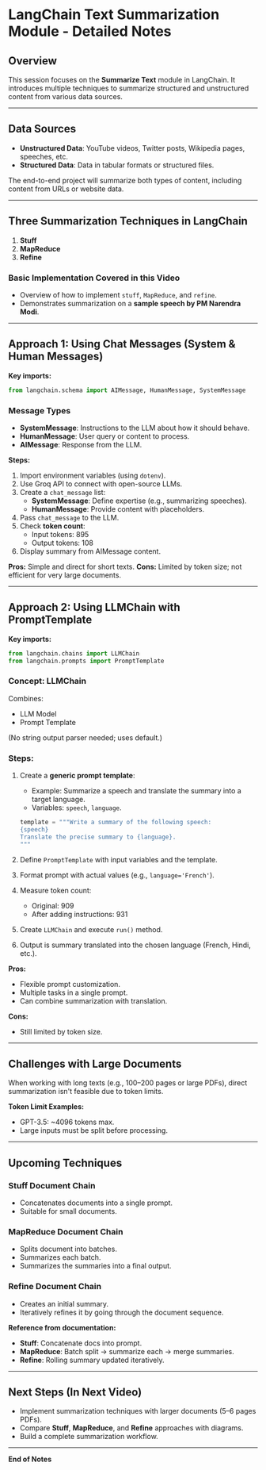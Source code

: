 # LangChain Text Summarization Module - Detailed Notes

## **Overview**

This session focuses on the **Summarize Text** module in LangChain. It introduces multiple techniques to summarize structured and unstructured content from various data sources.

---

## **Data Sources**

- **Unstructured Data**: YouTube videos, Twitter posts, Wikipedia pages, speeches, etc.
- **Structured Data**: Data in tabular formats or structured files.

The end-to-end project will summarize both types of content, including content from URLs or website data.

---

## **Three Summarization Techniques in LangChain**

1. **Stuff**
2. **MapReduce**
3. **Refine**

### **Basic Implementation Covered in this Video**

- Overview of how to implement `stuff`, `MapReduce`, and `refine`.
- Demonstrates summarization on a **sample speech by PM Narendra Modi**.

---

## **Approach 1: Using Chat Messages (System & Human Messages)**

**Key imports:**

```python
from langchain.schema import AIMessage, HumanMessage, SystemMessage
```

### **Message Types**

- **SystemMessage**: Instructions to the LLM about how it should behave.
- **HumanMessage**: User query or content to process.
- **AIMessage**: Response from the LLM.

**Steps:**

1. Import environment variables (using `dotenv`).
2. Use Groq API to connect with open-source LLMs.
3. Create a `chat_message` list:
   - **SystemMessage**: Define expertise (e.g., summarizing speeches).
   - **HumanMessage**: Provide content with placeholders.
4. Pass `chat_message` to the LLM.
5. Check **token count**:
   - Input tokens: 895
   - Output tokens: 108
6. Display summary from AIMessage content.

**Pros:** Simple and direct for short texts. **Cons:** Limited by token size; not efficient for very large documents.

---

## **Approach 2: Using LLMChain with PromptTemplate**

**Key imports:**

```python
from langchain.chains import LLMChain
from langchain.prompts import PromptTemplate
```

### **Concept: LLMChain**

Combines:

- LLM Model
- Prompt Template

(No string output parser needed; uses default.)

### **Steps:**

1. Create a **generic prompt template**:

   - Example: Summarize a speech and translate the summary into a target language.
   - Variables: `speech`, `language`.

   ```python
   template = """Write a summary of the following speech:
   {speech}
   Translate the precise summary to {language}.
   """
   ```

2. Define `PromptTemplate` with input variables and the template.

3. Format prompt with actual values (e.g., `language='French'`).

4. Measure token count:

   - Original: 909
   - After adding instructions: 931

5. Create `LLMChain` and execute `run()` method.

6. Output is summary translated into the chosen language (French, Hindi, etc.).

**Pros:**

- Flexible prompt customization.
- Multiple tasks in a single prompt.
- Can combine summarization with translation.

**Cons:**

- Still limited by token size.

---

## **Challenges with Large Documents**

When working with long texts (e.g., 100–200 pages or large PDFs), direct summarization isn't feasible due to token limits.

**Token Limit Examples:**

- GPT-3.5: \~4096 tokens max.
- Large inputs must be split before processing.

---

## **Upcoming Techniques**

### **Stuff Document Chain**

- Concatenates documents into a single prompt.
- Suitable for small documents.

### **MapReduce Document Chain**

- Splits document into batches.
- Summarizes each batch.
- Summarizes the summaries into a final output.

### **Refine Document Chain**

- Creates an initial summary.
- Iteratively refines it by going through the document sequence.

**Reference from documentation:**

- **Stuff**: Concatenate docs into prompt.
- **MapReduce**: Batch split → summarize each → merge summaries.
- **Refine**: Rolling summary updated iteratively.

---

## **Next Steps (In Next Video)**

- Implement summarization techniques with larger documents (5–6 pages PDFs).
- Compare **Stuff**, **MapReduce**, and **Refine** approaches with diagrams.
- Build a complete summarization workflow.

---

**End of Notes**


